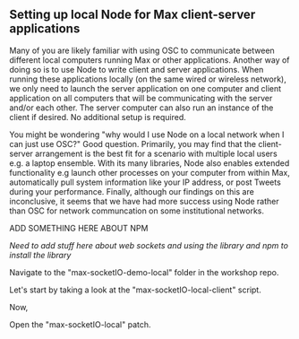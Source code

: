 ## Setting up local Node for Max client-server applications

Many of you are likely familiar with using OSC to communicate between different local computers running Max or other applications. Another way of doing so is to use Node to write client and server applications. When running these applications locally (on the same wired or wireless network), we only need to launch the server application on one computer and client application on all computers that will be communicating with the server and/or each other. The server computer can also run an instance of the client if desired. No additional setup is required.

You might be wondering "why would I use Node on a local network when I can just use OSC?" Good question. Primarily, you may find that the client-server arrangement is the best fit for a scenario with multiple local users e.g. a laptop ensemble. With its many libraries, Node also enables extended functionality e.g launch other processes on your computer from within Max, automatically pull system information like your IP address, or post Tweets during your performance. Finally, although our findings on this are inconclusive, it seems that we have had more success using Node rather than OSC for network communcation on some institutional networks. 

ADD SOMETHING HERE ABOUT NPM


*Need to add stuff here about web sockets and using the library and npm to install the library*


Navigate to the "max-socketIO-demo-local" folder in the workshop repo.

Let's start by taking a look at the "max-socketIO-local-client" script.

Now, 

Open the "max-socketIO-local" patch.